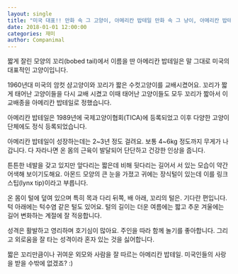 ```yaml
---
layout: single
title: "미국 대표!! 만화 속 그 고양이, 아메리칸 밥테일 만화 속 그 냥이, 아메리칸 밥테일"
date: 2018-01-01 12:00:00
categories: 재미
author: Companimal
---
```


짧게 잘린 모양의 꼬리(bobed tail)에서 이름을 딴 아메리칸 밥테일은 말 그대로 미국의 대표적인 고양이입니다.

1960년대 미국의 암컷 샴고양이와 꼬리가 짧은 수컷고양이를 교배시켰어요. 꼬리가 짧게 태어난 고양이들을 다시 교배 시켰고 이때 태어난 고양이들도 모두 꼬리가 짧아서 이 교배종을 아메리칸 밥테일로 정했습니다.

아메리칸 밥테일은 1989년에 국제고양이협회(TICA)에 등록되었고 이후 다양한 고양이 단체에도 정식 등록되었습니다.

아메리칸 밥테일이 성장하는데는 2~3년 정도 걸려요. 보통 4~6kg 정도까지 무게가 나갑니다. 다 자라나면 온 몸의 근육이 발달되어 단단하고 건강한 인상을 줍니다.

튼튼한 네발을 갖고 있지만 앞다리는 짧은데 비해 뒷다리는 길어서 서 있는 모습이 약간 어색해 보이기도해요. 아몬드 모양의 큰 눈을 가졌고 귀에는 장식털이 있는데 이를 링크스팁(lynx tip)이라고 부릅니다.

온 몸이 털에 덮여 있으며 특히 목과 다리 뒤쪽, 배 아래, 꼬리의 털은. 기다란 편입니다. 턱 아래에는 턱수염 같은 털도 있어요. 털의 길이는 더운 여름에는 짧고 추운 겨울에는 길어 변화하는 계절에 잘 적응합니다.

성격은 활발하고 영리하며 호기심이 많아요. 주인을 따라 함께 놀기를 좋아합니다. 그리고 외로움을 잘 타는 성격이라 혼자 있는 것을 싫어합니다.

짧은 꼬리만큼이나 귀여운 외모와 사람을 잘 따르는 아메리칸 밥테일. 미국인들의 사랑을 받을 수밖에 없겠죠? :)

